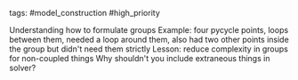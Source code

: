 tags: #model_construction #high_priority 

Understanding how to formulate groups
Example: four pycycle points, loops between them, needed a loop around them, also had two other points inside the group but didn't need them strictly
Lesson: reduce complexity in groups for non-coupled things
Why shouldn't you include extraneous things in solver?

